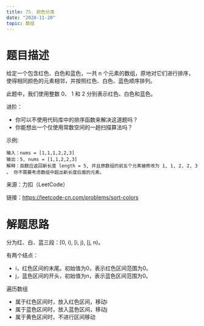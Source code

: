 ```yaml
---
title: 75. 颜色分类
date: "2020-11-20"
topic: 数组
---
```


# 题目描述

给定一个包含红色、白色和蓝色，一共 n 个元素的数组，原地对它们进行排序，使得相同颜色的元素相邻，并按照红色、白色、蓝色顺序排列。

此题中，我们使用整数 0、 1 和 2 分别表示红色、白色和蓝色。

 

进阶：
- 你可以不使用代码库中的排序函数来解决这道题吗？
- 你能想出一个仅使用常数空间的一趟扫描算法吗？


示例:

```
输入：nums = [1,1,1,2,2,3]
输出：5, nums = [1,1,2,2,3]
解释：函数应返回新长度 length = 5, 并且原数组的前五个元素被修改为 1, 1, 2, 2, 3 。 你不需要考虑数组中超出新长度后面的元素。
```


来源：力扣（LeetCode）


链接：https://leetcode-cn.com/problems/sort-colors

# 解题思路

分为红、白、蓝三段：[0, i), [i, j), [j, n)。

有两个结点：
- i，红色区间的末尾。初始值为0，表示红色区间范围为0。
- j，蓝色区间的开头，初始值为n，表示蓝色区间范围为0。

遍历数组
- 属于红色区间时，放入红色区间，移动i
- 属于蓝色区间时，放入蓝色区间，移动j
- 属于黄色区间时，不进行区间移动
